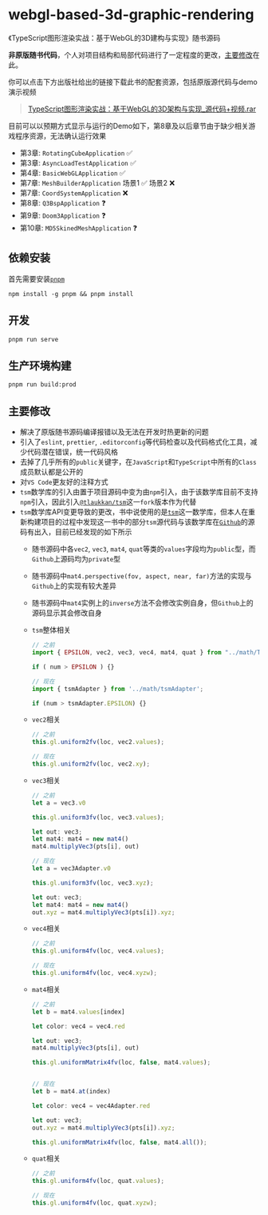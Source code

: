 # webgl-based-3d-graphic-rendering

《TypeScript图形渲染实战：基于WebGL的3D建构与实现》随书源码

**非原版随书代码**，个人对项目结构和局部代码进行了一定程度的更改，[主要修改](#主要修改)在此。

你可以点击下方出版社给出的链接下载此书的配套资源，包括原版源代码与demo演示视频
>[TypeScript图形渲染实战：基于WebGL的3D架构与实现_源代码+视频.rar](http://www.hzcourse.com/oep/image/ueditor/jsp/upload/file/20191209/64266-TypeScript图形渲染实战：基于WebGL的3D架构与实现_源代码+视频.rar
)

目前可以以预期方式显示与运行的Demo如下，第8章及以后章节由于缺少相关游戏程序资源，无法确认运行效果

- 第3章: `RotatingCubeApplication` ✅
- 第3章: `AsyncLoadTestApplication` ✅
- 第4章: `BasicWebGLApplication` ✅
- 第7章: `MeshBuilderApplication` 场景1 ✅ 场景2 ❌
- 第7章: `CoordSystemApplication` ❌
- 第8章: `Q3BspApplication` ❓
- 第9章: `Doom3Application` ❓
- 第10章: `MD5SkinedMeshApplication` ❓

## 依赖安装

首先需要安装[`pnpm`](https://pnpm.io/)

```shell
npm install -g pnpm && pnpm install
```

## 开发

```shell
pnpm run serve
```

## 生产环境构建

```shell
pnpm run build:prod
```

## 主要修改

- 解决了原版随书源码编译报错以及无法在开发时热更新的问题
- 引入了`eslint`, `prettier`, `.editorconfig`等代码检查以及代码格式化工具，减少代码潜在错误，统一代码风格
- 去掉了几乎所有的`public`关键字，在`JavaScript`和`TypeScript`中所有的`Class`成员默认都是公开的
- 对`VS Code`更友好的注释方式
- `tsm`数学库的引入由置于项目源码中变为由`npm`引入，由于该数学库目前不支持`npm`引入，因此引入[`@tlaukkan/tsm`](https://github.com/tlaukkan/tsm)这一`fork`版本作为代替
- `tsm`数学库API变更导致的更改，书中说使用的是[`tsm`](https://github.com/matthiasferch/tsm)这一数学库，但本人在重新构建项目的过程中发现这一书中的部分`tsm`源代码与该数学库在[`Github`](https://github.com/tlaukkan/tsm)的源码有出入，目前已经发现的如下所示
  - 随书源码中各`vec2`, `vec3`, `mat4`, `quat`等类的`values`字段均为`public`型，而`Github`上源码均为`private`型
  - 随书源码中`mat4.perspective(fov, aspect, near, far)`方法的实现与`Github`上的实现有较大差异
  - 随书源码中`mat4`实例上的`inverse`方法不会修改实例自身，但`Github`上的源码显示其会修改自身
  - `tsm`整体相关

    ```typescript
    // 之前
    import { EPSILON, vec2, vec3, vec4, mat4, quat } from "../math/TSM";

    if ( num > EPSILON ) {}

    // 现在
    import { tsmAdapter } from '../math/tsmAdapter';

    if (num > tsmAdapter.EPSILON) {}
    ```

  - `vec2`相关

    ```typescript
    // 之前
    this.gl.uniform2fv(loc, vec2.values);

    // 现在
    this.gl.uniform2fv(loc, vec2.xy);
    ```

  - `vec3`相关

    ```typescript
    // 之前
    let a = vec3.v0

    this.gl.uniform3fv(loc, vec3.values);

    let out: vec3;
    let mat4: mat4 = new mat4()
    mat4.multiplyVec3(pts[i], out)

    // 现在
    let a = vec3Adapter.v0

    this.gl.uniform3fv(loc, vec3.xyz);

    let out: vec3;
    let mat4: mat4 = new mat4()
    out.xyz = mat4.multiplyVec3(pts[i]).xyz;
    ```

  - `vec4`相关

    ```typescript
    // 之前
    this.gl.uniform4fv(loc, vec4.values);

    // 现在
    this.gl.uniform4fv(loc, vec4.xyzw);
    ```

  - `mat4`相关

    ```typescript
    // 之前
    let b = mat4.values[index]

    let color: vec4 = vec4.red

    let out: vec3;
    mat4.multiplyVec3(pts[i], out)

    this.gl.uniformMatrix4fv(loc, false, mat4.values);


    // 现在
    let b = mat4.at(index)

    let color: vec4 = vec4Adapter.red

    let out: vec3;
    out.xyz = mat4.multiplyVec3(pts[i]).xyz;

    this.gl.uniformMatrix4fv(loc, false, mat4.all());

    ```

  - `quat`相关

    ```typescript
    // 之前
    this.gl.uniform4fv(loc, quat.values);

    // 现在
    this.gl.uniform4fv(loc, quat.xyzw);
    ```
